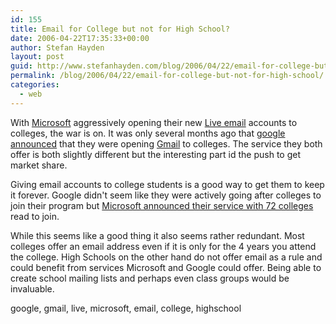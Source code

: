```yaml
---
id: 155
title: Email for College but not for High School?
date: 2006-04-22T17:35:33+00:00
author: Stefan Hayden
layout: post
guid: http://www.stefanhayden.com/blog/2006/04/22/email-for-college-but-not-for-high-school/
permalink: /blog/2006/04/22/email-for-college-but-not-for-high-school/
categories:
  - web
---
```

With <a href="http://www.microsoft.com/">Microsoft</a> aggressively opening their new <a href="http://ideas.live.com/programPage.aspx?versionId=5d21c51a-b161-4314-9b0e-4911fb2b2e6d">Live email</a> accounts to colleges, the war is on. It was only several months ago that <a href="https://www.google.com/hosted">google announced</a> that they were opening <a href="http://www.gmail.com/">Gmail</a> to colleges. The service they both offer is both slightly different but the interesting part id the push to get market share.

Giving email accounts to college students is a good way to get them to keep it forever. Google didn't seem like they were actively going after colleges to join their program but <a href="http://www.betanews.com/article/Microsoft_Sends_Windows_Live_to_College/1145650063">Microsoft announced their service with 72 colleges </a>read to join.

While this seems like a good thing it also seems rather redundant. Most colleges offer an email address even if it is only for the 4 years you attend the college. High Schools on the other hand do not offer email as a rule and could benefit from services Microsoft and Google could offer. Being able to create school mailing lists and perhaps even class groups would be invaluable.

<tags>google, gmail, live, microsoft, email, college, highschool</tags>
